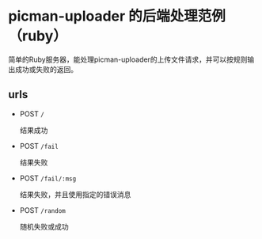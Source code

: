 picman-uploader 的后端处理范例（ruby）
===============================

简单的Ruby服务器，能处理picman-uploader的上传文件请求，并可以按规则输出成功或失败的返回。

## urls

* POST `/`

  结果成功

* POST `/fail`

  结果失败

* POST `/fail/:msg`

  结果失败，并且使用指定的错误消息

* POST `/random`

  随机失败或成功
